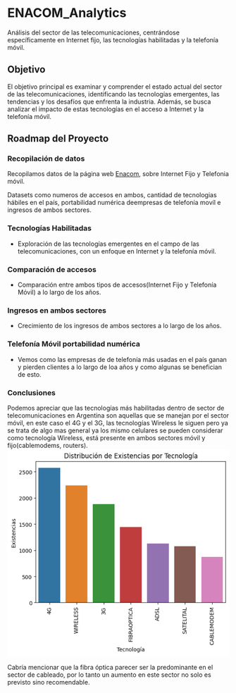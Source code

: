 # ENACOM_Analytics

Análisis del sector de las telecomunicaciones, centrándose específicamente en Internet fijo, las tecnologías habilitadas y la telefonía móvil.

## Objetivo

El objetivo principal es examinar y comprender el estado actual del sector de las telecomunicaciones, identificando las tecnologías emergentes, las tendencias y los desafíos que enfrenta la industria. Además, se busca analizar el impacto de estas tecnologías en el acceso a Internet y la telefonía móvil.

## Roadmap del Proyecto

### **Recopilación de datos** 
Recopilamos datos de la página web [Enacom](https://datosabiertos.enacom.gob.ar/home), sobre Internet Fijo y Telefonia móvil.

Datasets como numeros de accesos en ambos, cantidad de tecnologias hábiles en el país, portabilidad numérica deempresas de telefonía movíl e ingresos de ambos sectores.

### **Tecnologías Habilitadas**
- Exploración de las tecnologías emergentes en el campo de las telecomunicaciones, con un enfoque en Internet y la telefonía móvil.

### **Comparación de accesos** 
- Comparación entre ambos tipos de accesos(Internet Fijo y Telefonía Móvil) a lo largo de los años.

### **Ingresos en ambos sectores**
- Crecimiento de los ingresos de ambos sectores a lo largo de los años.


### **Telefonía Móvil portabilidad numérica** 
- Vemos como las empresas de de telefonía más usadas en el país ganan y pierden clientes a lo largo de loa años y como algunas se benefician de esto.

### **Conclusiones**

Podemos apreciar que las tecnologías más habilitadas dentro de sector de telecomunicaciones en Argentina son aquellas que se manejan por el sector móvil, en este caso el 4G y el 3G, las tecnologías Wireless le siguen pero ya se trata de algo mas general ya los mismo celulares se pueden considerar como tecnología Wireless, está presente en ambos sectores móvil y fijo(cablemodems, routers).
![Descripción de la imagen](src/tecnologias1.png)





Cabría mencionar que la fibra óptica parecer ser la predominante en el sector de cableado, por lo tanto un aumento en este sector no solo es previsto sino recomendable.






